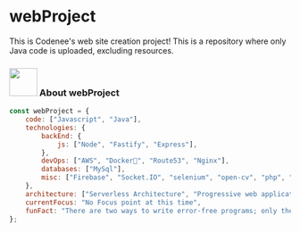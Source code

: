 # webProject

This is Codenee's web site creation project!
This is a repository where only Java code is uploaded, excluding resources.

### <img src="https://media.giphy.com/media/VgCDAzcKvsR6OM0uWg/giphy.gif" width="50"> About webProject

```javascript
const webProject = {
    code: ["Javascript", "Java"],
    technologies: {
        backEnd: {
            js: ["Node", "Fastify", "Express"],
        },
        devOps: ["AWS", "Docker🐳", "Route53", "Nginx"],
        databases: ["MySql"],
        misc: ["Firebase", "Socket.IO", "selenium", "open-cv", "php", "SuiteApp"]
    },
    architecture: ["Serverless Architecture", "Progressive web applications", "Single page applications"],
    currentFocus: "No Focus point at this time",
    funFact: "There are two ways to write error-free programs; only the third one works"
};
```

